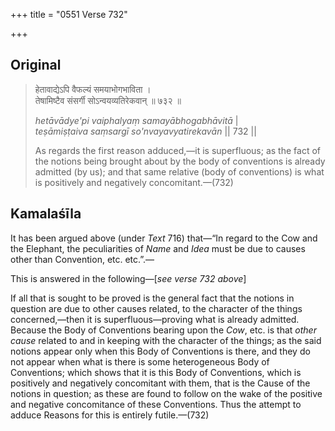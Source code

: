 +++
title = "0551 Verse 732"

+++
## Original 
>
> हेतावाद्येऽपि वैफल्यं समयाभोगभाविता ।  
> तेषामिष्टैव संसर्गी सोऽन्वयव्यतिरेकवान् ॥ ७३२ ॥ 
>
> *hetāvādye'pi vaiphalyaṃ samayābhogabhāvitā* \|  
> *teṣāmiṣṭaiva saṃsargī so'nvayavyatirekavān* \|\| 732 \|\| 
>
> As regards the first reason adduced,—it is superfluous; as the fact of the notions being brought about by the body of conventions is already admitted (by us); and that same relative (body of conventions) is what is positively and negatively concomitant.—(732)



## Kamalaśīla

It has been argued above (under *Text* 716) that—“In regard to the Cow and the Elephant, the peculiarities of *Name* and *Idea* must be due to causes other than Convention, etc. etc.”.—

This is answered in the following—[*see verse 732 above*]

If all that is sought to be proved is the general fact that the notions in question are due to other causes related, to the character of the things concerned,—then it is superfluous—proving what is already admitted. Because the Body of Conventions bearing upon the *Cow*, etc. is that *other cause* related to and in keeping with the character of the things; as the said notions appear only when this Body of Conventions is there, and they do not appear when what is there is some heterogeneous Body of Conventions; which shows that it is this Body of Conventions, which is positively and negatively concomitant with them, that is the Cause of the notions in question; as these are found to follow on the wake of the positive and negative concomitance of these Conventions. Thus the attempt to adduce Reasons for this is entirely futile.—(732)


